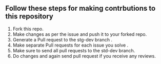 ## Follow these steps for making contrbutions to this repository

1. Fork this repo.
2. Make changes as per the issue and push it to your forked repo.
3. Generate a Pull request to the stg-dev branch .
4. Make separate Pull requests for each issue you solve .
5. Make sure to send all pull requests to the std-dev branch.
6. Do changes and again send pull request if you receive any reviews.
   
